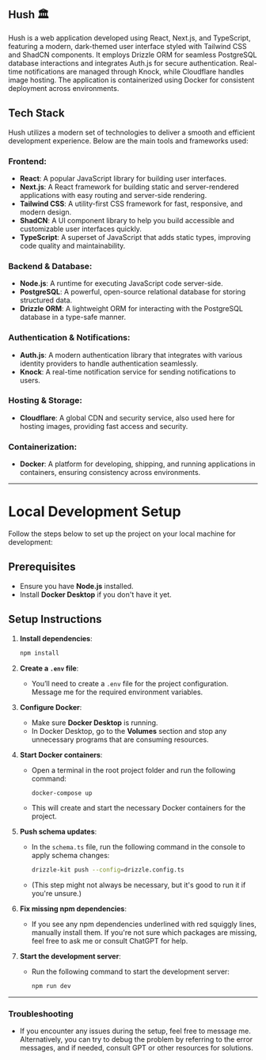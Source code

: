 ## Hush 🏛️
Hush is a web application developed using React, Next.js, and TypeScript, featuring a modern, dark-themed user interface styled with Tailwind CSS and ShadCN components. It employs Drizzle ORM for seamless PostgreSQL database interactions and integrates Auth.js for secure authentication. Real-time notifications are managed through Knock, while Cloudflare handles image hosting. The application is containerized using Docker for consistent deployment across environments.

## Tech Stack

Hush utilizes a modern set of technologies to deliver a smooth and efficient development experience. Below are the main tools and frameworks used:

### Frontend:
- **React**: A popular JavaScript library for building user interfaces.
- **Next.js**: A React framework for building static and server-rendered applications with easy routing and server-side rendering.
- **Tailwind CSS**: A utility-first CSS framework for fast, responsive, and modern design.
- **ShadCN**: A UI component library to help you build accessible and customizable user interfaces quickly.
- **TypeScript**: A superset of JavaScript that adds static types, improving code quality and maintainability.

### Backend & Database:
- **Node.js**: A runtime for executing JavaScript code server-side.
- **PostgreSQL**: A powerful, open-source relational database for storing structured data.
- **Drizzle ORM**: A lightweight ORM for interacting with the PostgreSQL database in a type-safe manner.

### Authentication & Notifications:
- **Auth.js**: A modern authentication library that integrates with various identity providers to handle authentication seamlessly.
- **Knock**: A real-time notification service for sending notifications to users.

### Hosting & Storage:
- **Cloudflare**: A global CDN and security service, also used here for hosting images, providing fast access and security.

### Containerization:
- **Docker**: A platform for developing, shipping, and running applications in containers, ensuring consistency across environments.

---

# Local Development Setup
Follow the steps below to set up the project on your local machine for development:

## Prerequisites
- Ensure you have **Node.js** installed.
- Install **Docker Desktop** if you don't have it yet.

## Setup Instructions
1. **Install dependencies**:
   ```bash
   npm install
   ```
2. **Create a `.env` file**:
   - You’ll need to create a `.env` file for the project configuration. Message me for the required environment variables.

3. **Configure Docker**:
   - Make sure **Docker Desktop** is running.
   - In Docker Desktop, go to the **Volumes** section and stop any unnecessary programs that are consuming resources.
4. **Start Docker containers**:
   - Open a terminal in the root project folder and run the following command:
     ```bash
     docker-compose up
     ```
   - This will create and start the necessary Docker containers for the project.
5. **Push schema updates**:
   - In the `schema.ts` file, run the following command in the console to apply schema changes:
     ```bash
     drizzle-kit push --config=drizzle.config.ts
     ```
   - (This step might not always be necessary, but it's good to run it if you're unsure.)
6. **Fix missing npm dependencies**:
   - If you see any npm dependencies underlined with red squiggly lines, manually install them. If you're not sure which packages are missing, feel free to ask me or consult ChatGPT for help.
7. **Start the development server**:
   - Run the following command to start the development server:
     ```bash
     npm run dev
     ```

---

### Troubleshooting

- If you encounter any issues during the setup, feel free to message me. Alternatively, you can try to debug the problem by referring to the error messages, and if needed, consult GPT or other resources for solutions.
